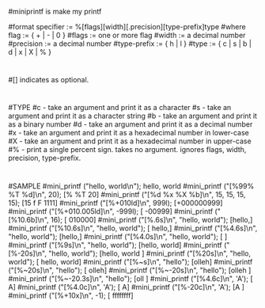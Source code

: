 #miniprintf is make my printf

#format specifier := %[flags][width][.precision][type-prefix]type
#where flag := { + | - | 0 }
#flags := one or more flag
#width := a decimal number
#precision := a decimal number
#type-prefix := { h | l }
#type := { c | s | b | d | x | X | % }
#
#[] indicates as optional.
#
#TYPE
#c - take an argument and print it as a character
#s - take an argument and print it as a character string
#b - take an argument and print it as a binary number
#d - take an argument and print it as a decimal number
#x - take an argument and print it as a hexadecimal number in lower-case
#X - take an argument and print it as a hexadecimal number in upper-case
#% - print a single percent sign. takes no argument. ignores flags, width, precision, type-prefix.
#
#SAMPLE
#mini_printf ("hello, world\n");                      hello, world
#mini_printf ("[%99% %T %d]\n", 20);                  [% %T 20]
#mini_printf ("[%d %x %X %b]\n", 15, 15, 15, 15);     [15 f F 1111]
#mini_printf ("[%+010ld]\n", 999l);                   [+000000999]
#mini_printf ("[%+010.005ld]\n", -999l);              [    -00999]
#mini_printf ("[%10.6b]\n", 16);                      [    010000]
#mini_printf ("[%.6s]\n", "hello, world");            [hello,]
#mini_printf ("[%10.6s]\n", "hello, world");          [    hello,]
#mini_printf ("[%4.6s]\n", "hello, world");           [hello,]
#mini_printf ("[%4.0s]\n", "hello, world");           [    ]
#mini_printf ("[%9s]\n", "hello, world");             [hello, world]
#mini_printf ("[%-20s]\n", "hello, world");           [hello, world        ]
#mini_printf ("[%20s]\n", "hello, world");            [        hello, world]
#mini_printf ("[%~s]\n", "hello");                    [olleh]
#mini_printf ("[%~20s]\n", "hello");                  [               olleh]
#mini_printf ("[%~-20s]\n", "hello");                 [olleh               ]
#mini_printf ("[%~-20.3s]\n", "hello");               [oll                 ]
#mini_printf ("[%4.6c]\n", 'A');                      [   A]
#mini_printf ("[%4.0c]\n", 'A');                      [   A]
#mini_printf ("[%-20c]\n", 'A');                      [A                   ]
#mini_printf ("[%+10x]\n", -1);                       [  ffffffff]
#
#